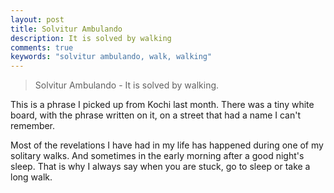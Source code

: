 ```yaml
---
layout: post
title: Solvitur Ambulando
description: It is solved by walking
comments: true
keywords: "solvitur ambulando, walk, walking"
---
```


> Solvitur Ambulando - It is solved by walking.

This is a phrase I picked up from Kochi last month. There was a tiny white board, with the phrase written on it, on a street that had a name I can't remember.

Most of the revelations I have had in my life has happened during one of my solitary walks. And sometimes in the early morning after a good night's sleep. That is why I always say when you are stuck, go to sleep or take a long walk.
